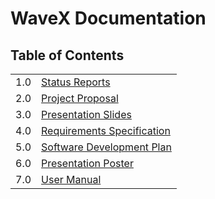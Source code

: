 # WaveX Documentation

## Table of Contents
|     |                                                                            |
| --- | -------------------------------------------------------------------------- |
| 1.0 | [Status Reports](1-StatusReports)                   |
| 2.0 | [Project Proposal](./2-ProposalDocument.pdf)                     |
| 3.0 | [Presentation Slides](3-Slides)            |
| 4.0 | [Requirements Specification](./4-RequirementsSpecification.md)                |
| 5.0 | [Software Development Plan](./5-SoftwareDevelopmentPlan.md) |
| 6.0 | [Presentation Poster](6-Poster)        |
| 7.0 | [User Manual](./7-UserManual.md)            |
